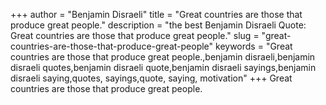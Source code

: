 +++
author = "Benjamin Disraeli"
title = "Great countries are those that produce great people."
description = "the best Benjamin Disraeli Quote: Great countries are those that produce great people."
slug = "great-countries-are-those-that-produce-great-people"
keywords = "Great countries are those that produce great people.,benjamin disraeli,benjamin disraeli quotes,benjamin disraeli quote,benjamin disraeli sayings,benjamin disraeli saying,quotes, sayings,quote, saying, motivation"
+++
Great countries are those that produce great people.
